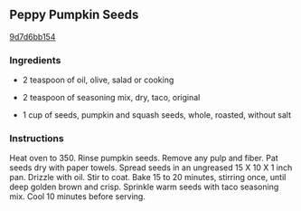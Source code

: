 ## Peppy Pumpkin Seeds

[9d7d6bb154](https://cookpad.com/us/recipes/363845-peppy-pumpkin-seeds)

### Ingredients

 - 2 teaspoon of oil, olive, salad or cooking

 - 2 teaspoon of seasoning mix, dry, taco, original

 - 1 cup of seeds, pumpkin and squash seeds, whole, roasted, without salt

### Instructions

Heat oven to 350. Rinse pumpkin seeds. Remove any pulp and fiber. Pat seeds dry with paper towels. Spread seeds in an ungreased 15 X 10 X 1 inch pan. Drizzle with oil. Stir to coat. Bake 15 to 20 minutes, stirring once, until deep golden brown and crisp. Sprinkle warm seeds with taco seasoning mix. Cool 10 minutes before serving.